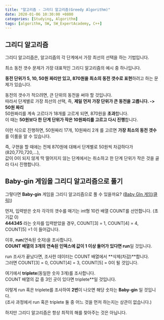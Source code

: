 ```yaml
---
title: "알고리즘 - 그리디 알고리즘(Greedy Algorithm)"
date: 2020-01-06 10:30:00 +0800
categories: [Studying, Algorithm]
tags: [algorithm, SW, SW_ExpertAcademy, C++]
---
```




## **그리디 알고리즘**

그리디 알고리즘은, 알고리즘의 각 단계에서 가장 최선의 선택을 하는 기법입니다.

최소 동전 갯수 문제가 가장 대표적인 그리디 알고리즘의 예시 중 하나입니다.

**동전 단위가 5, 10, 50원 짜리만 있고, 870원을 최소의 동전 갯수로 표현**하려고 하는 문제가 있습니다.

동전의 갯수가 적으려면, 큰 단위의 동전을 써야 할 것입니다.  
따라서 단계별로 가장 최선의 선택, 즉, **제일 먼저 가장 단위가 큰 동전을 고릅니다. -> 50원 짜리**  
50원짜리를 계속 고르다가 18개를 고르게 되면, 870원을 **초과**합니다.  
이 때는 **50원보다 한 단계 단위가 작은 10원짜리를 고르고 다시 진행**합니다.   

이런 식으로 진행하면, 50원짜리 17개, 10원짜리 2개 를 고르면 **가장 최소의 동전 갯수**를 이룸을 알 수 있습니다.

즉, 구현을 할 때에는 전체 870원에 대해서 단계별로 50원씩 차감하다가(820,770,720,...),  
값이 0이 되지 않게 딱 떨어지지 않는 단계에서는 취소하고 한 단계 단위가 작은 것을 골라 다시 진행합니다.

  



## **Baby-gin 게임을 그리디 알고리즘으로 풀기**

그렇다면 **Baby-gin** 게임을 그리디 알고리즘으로 풀 수 있을까요? ([Baby GIn 게임(클릭)](https://chanhuiseok.github.io/algo-3/))

먼저, 입력받은 숫자 각각의 갯수를 매기는 int형 10칸 배열 COUNT를 선언합니다. (초기값 0)  
**444345** 라는 숫자를 입력받았을 경우, COUNT[3] = 1, COUNT[4] = 4, COUNT[5] =1 이 들어갑니다.

이후, **run**(연속된 숫자)을 조사합니다.  
**COUNT 배열의 3개의 연속된 인덱스에 값이 1 이상 들어가 있다면 run**일 것입니다.

run 조사가 끝났다면, 조사한 데이터는 COUNT 배열에서 **삭제(차감)**합니다.  
그러면 COUNT[3] = 0, COUNT[4] = 3, COUNT[5] = 0이 될 것입니다.

여기에서 **triplete**(동일한 숫자 3개)를 조사합니다.  
COUNT 배열의 값 중 3인 곳이 있다면 triplete**일 것입니다.

이렇게 run 혹은 triplete를 조사하여 **2번**이 나오면 해당 숫자는 **Baby-gin** 일 것입니다.  
(조사 과정에서 run 혹은 triplete 둘 중 어느 것을 먼저 하는지는 상관이 없습니다.)  



하지만 그리디 알고리즘은 항상 최적의 해를 찾아주는 것은 아닙니다.



